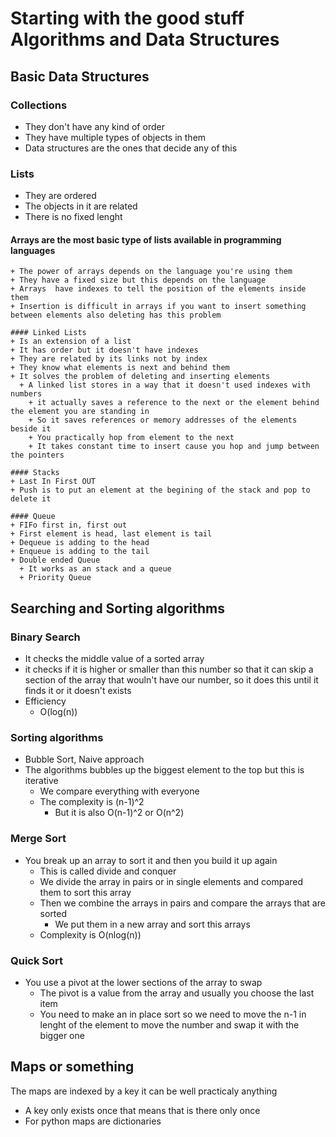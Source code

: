 # Starting with the good stuff Algorithms and Data Structures

## Basic Data Structures

### Collections

+ They don't have any kind of order
+ They have multiple types of objects in them
+ Data structures are the ones that decide any of this

### Lists

+ They are ordered
+ The objects in it are related
+ There is no fixed lenght

#### Arrays are the most basic type of lists available in programming languages

    + The power of arrays depends on the language you're using them
    + They have a fixed size but this depends on the language
    + Arrays  have indexes to tell the position of the elements inside them
    + Insertion is difficult in arrays if you want to insert something between elements also deleting has this problem

    #### Linked Lists
    + Is an extension of a list
    + It has order but it doesn't have indexes
    + They are related by its links not by index
    + They know what elements is next and behind them
    + It solves the problem of deleting and inserting elements
      + A linked list stores in a way that it doesn't used indexes with numbers
        + it actually saves a reference to the next or the element behind the element you are standing in
        + So it saves references or memory addresses of the elements beside it
        + You practically hop from element to the next
        + It takes constant time to insert cause you hop and jump between the pointers

    #### Stacks
    + Last In First OUT
    + Push is to put an element at the begining of the stack and pop to delete it

    #### Queue
    + FIFo first in, first out
    + First element is head, last element is tail
    + Dequeue is adding to the head
    + Enqueue is adding to the tail
    + Double ended Queue
      + It works as an stack and a queue
      + Priority Queue

## Searching and Sorting algorithms

### Binary Search

+ It checks the middle value of a sorted array
+ it checks if it is higher or smaller than this number so that it can skip a section of the array that wouln't have our number, so it does this until it finds it or it doesn't exists
+ Efficiency
  + O(log(n))

### Sorting algorithms

+ Bubble Sort, Naive approach
+ The algorithms bubbles up the biggest element to the top but this is iterative
  + We compare everything with everyone
  + The complexity is (n-1)^2
    + But it is also O(n-1)^2 or O(n^2)

### Merge Sort

+ You break up an array to sort it and then you build it up again
  + This is called divide and conquer
  + We divide the array in pairs or in single elements and compared them to sort this array
  + Then we combine the arrays in pairs and compare the arrays that are sorted
    + We put them in a new array and sort this arrays
  + Complexity is O(nlog(n))

### Quick Sort

+ You use a pivot at the lower sections of the array to swap
  + The pivot is a value from the array and usually you choose the last item
  + You need to make an in place sort so we need to move the n-1 in lenght of the element to move the number and swap it with the bigger one

## Maps or something

The maps are indexed by a key it can be well practicaly anything

+ A key only exists once that means that is there only once
+ For python maps are dictionaries
